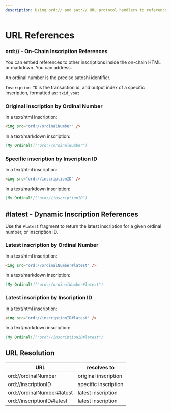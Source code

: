 ```yaml
---
description: Using ord:// and sat:// URL protocol handlers to reference inscriptions.
---
```


# URL References

### ord:// - On-Chain Inscription References

You can embed references to other inscriptions inside the on-chain HTML or markdown. You can address.

An ordinal number is the precise satoshi identifier.

`Inscription ID` is the transaction id, and output index of a specific inscription, formatted as: `txid_vout`

### Original inscription by Ordinal Number

In a text/html inscription:

```html
<img src="ord://ordinalNumber" />
```

In a text/markdown inscription:

```markdown
[My Ordinal!]("ord://ordinalNumber")
```

### Specific inscription by Inscription ID

In a text/html inscription:

```html
<img src="ord://inscriptionID" />
```

In a text/markdown inscription:

```md
[My Ordinal!]("ord://inscriptionID")
```

## #latest - Dynamic Inscription References

Use the `#latest` fragment to return the latest inscription for a given ordinal number, or inscription ID.

### Latest inscription by Ordinal Number

In a text/html inscription:

```html
<img src="ord://ordinalNumber#latest" />
```

In a text/markdown inscription:

```markdown
[My Ordinal!]("ord://ordinalNumber#latest")
```

### Latest inscription by Inscription ID

In a text/html inscription:

```html
<img src="ord://inscriptionID#latest" />
```

In a text/markdown inscription:

```md
[My Ordinal!]("ord://inscriptionID#latest")
```

## URL Resolution

| URL                        | resolves to          |
| -------------------------- | -------------------- |
| ord://ordinalNumber        | original inscription |
| ord://inscriptionID        | specific inscription |
| ord://ordinalNumber#latest | latest inscription   |
| ord://inscriptionID#latest | latest inscription   |
